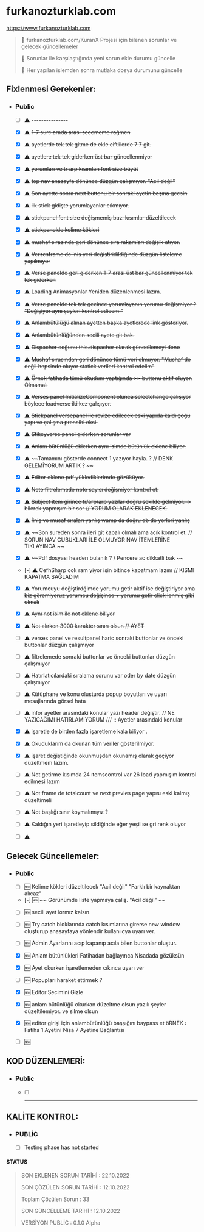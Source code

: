 ﻿# furkanozturklab.com

<https://www.furkanozturklab.com>

> 📝 furkanozturklab.com/KuranX Projesi için bilenen sorunlar ve gelecek güncellemeler
>
> 📝 Sorunlar ile karşılaştığında yeni sorun ekle durumu güncelle
> 
> 📝 Her yapılan işlemden sonra mutlaka dosya durumunu güncelle
>


## Fixlenmesi Gerekenler:


* ### Public 

	* [ ] ⚠️ ---------------

	* [x] ⚠️ ~~1-7 sure arada arası secememe rağmen~~
	* [x] ⚠️ ~~ayetlerde tek tek gitme de ekle ciftlilerde 7 7 git.~~
	* [x] ⚠️ ~~ayetlere tek tek giderken üst bar güncellenmiyor~~
	* [x] ⚠️ ~~yorumları ve tr arp kısımları font size büyüt~~
	* [x] ⚠️ ~~top nav anasayfa dönünce düzgün çalışmıyor. "Acil değil"~~
	* [x] ⚠️ ~~Son ayette sonra next buttonu bir sonraki ayetin başına gecsin~~
	* [x] ⚠️ ~~ilk stick gidişte yorumlayanlar cıkmıyor.~~
	* [x] ⚠️ ~~stickpanel font size değişmemiş bazı kısımlar düzeltilecek~~
	* [x] ⚠️ ~~stickpanelde kelime kökleri~~
	* [x] ⚠️ ~~mushaf sırasında geri dönünce sıra rakamları değişik atıyor.~~
	* [x] ⚠️ ~~Versesframe de iniş yeri değiştiridildiğinde düzgün listeleme yapılmıyor~~
	* [x] ⚠️ ~~Verse panelde geri giderken 1-7 arası üst bar güncellenmiyor tek tek giderken~~
	* [x] ⚠️ ~~Loading Animasyonlar Yeniden düzenlenmesi lazım.~~
	* [x] ⚠️ ~~Verse panelde tek tek gecince yorumlayanın yorumu değişmiyor ? "Değişiyor aynı şeyleri kontrol edicem "~~
    * [x] ⚠️ ~~Anlambütülüğü alınan ayetten başka ayetlerede link gösteriyor.~~
    * [x] ⚠️ ~~Anlambütünlüğünden secili ayete git bak.~~
    * [x] ⚠️ ~~Dispacher coğunu this.dispacher olarak güncellemeyi dene~~
    * [x] ⚠️ ~~Mushaf sırasından geri dönünce tümü veri olmuyor. "Mushaf de değil hepsinde oluyor statick verileri kontrol edelim"~~
    * [x] ⚠️ ~~Örnek fatihada tümü okudum yaptığında >> buttonu aktif oluyor. Olmamalı~~
    * [x] ⚠️ ~~Verses panel InitializeComponent olunca selectchange çalışıyor böylece loadverse iki kez çalışıyor.~~
	* [x] ⚠️ ~~Stickpanel versepanel ile revize edilecek eski yapıda kaldı çoğu yapı ve çalışma prensibi eksi.~~
    * [x] ⚠️ ~~Stikcyverse panel giderken sorunlar var~~
    * [x] ⚠️ ~~Anlam bütünlüğü eklerken aynı isimde bütünlük eklene biliyor.~~
    * [x] ⚠️ ~~Tamamını gösterde connect 1 yazıyor hayla. ?  // DENK GELEMİYORUM ARTIK ? ~~
    * [x] ⚠️ ~~Editor eklene pdf yüklediklerimde gözüküyor.~~
    * [x] ⚠️ ~~Note filtrelemede note sayısı değişmiyor kontrol et.~~
    * [x] ⚠️ ~~Subject item girince tr/arp/arp yazılar doğru sekilde gelmiyor. -> bilerek yapmışım bir sor // YORUM OLARAK EKLENECEK.~~
    * [x] ⚠️ ~~İiniş ve musaf sıraları yanlış wamp da doğru db de yerleri yanlış~~
    * [x] ⚠️ ~~Son sureden sonra ileri git kapalı olmalı ama acık kontrol et. // SORUN NAV CUBUKLARI İLE OLMUYOR NAV İTEMLERİNE TIKLAYINCA ~~
    * [x] ⚠️ ~~Pdf dosyası headerı bulanık ? / Pencere ac dikkatli bak ~~
    * [-] ⚠️ CefhSharp cok ram yiyor işin bitince kapatmam lazım // KISMI KAPATMA SAĞLADIM 
    * [x] ⚠️ ~~Yorumcuyu değiştirdğimde yorumu getir aktif ise değiştiriyor ama biz göremiyoruz yorumcu değişince + yorumu getir click lenmiş gibi olmalı~~
    * [x] ⚠️ ~~Aynı not isim ile not eklene biliyor~~
    * [x] ⚠️ ~~Not alırken 3000 karakter sınırı olsun // AYET~~
    * [ ] ⚠️ verses panel ve resultpanel haric sonraki buttonlar ve önceki buttonlar düzgün çalışmıyor 
    * [ ] ⚠️ filtrelemede  sonraki buttonlar ve önceki buttonlar düzgün çalışmıyor 
    * [ ] ⚠️ Hatırlatıcılardaki sıralama sorunu var oder by date düzgün çalışmıyor 
    * [ ] ⚠️ Kütüphane ve konu oluşturda popup boyutları ve uyarı mesajlarında görsel hata
    * [ ] ⚠️ infor ayetler arasındaki konular yazı header değiştir. // NE YAZICAĞIMI HATIRLAMIYORUM   /// :: Ayetler arasındaki konular
    * [x] ⚠️ işaretle de birden fazla işaretleme kala biliyor .
    * [x] ⚠️ Okuduklarım da okunan tüm veriler gösterilmiyor.
    * [x] ⚠️ işaret değiştiğinde okunmuşdan okunamış olarak geçiyor düzeltmem lazım.
    * [ ] ⚠️ Not getirme kısımda 24 ıtemscontrol var 26 load yapmışım kontrol edilmesi lazım
    * [ ] ⚠️ Not frame de totalcount ve next previes page yapısı eski kalmış düzeltimeli
    * [ ] ⚠️ Not başlığı sınır koymalımıyız ? 
    * [ ] ⚠️ Kaldığın yeri işaretleyip sildiğinde eğer yeşil se gri renk oluyor 
    * [ ] ⚠️ 



## Gelecek Güncellemeler:

* ### Public
	
	* [ ] 🆕 Kelime kökleri düzeltilecek "Acil değil" "Farklı bir kaynaktan alıcaz"
	* [-] 🆕 ~~ Görünümde liste yapmaya çalış.  "Acil değil" ~~
	* [ ] 🆕 secili ayet kırmız kalsın.
	* [ ] 🆕 Try catch bloklarında catch kısımlarına girerse new window oluşturup anasayfaya yönlendir kullanııcya uyarı ver.
	* [ ] 🆕 Admin Ayarlarını acıp kapanıp acıla bilen buttonlar oluştur.
	* [x] 🆕 Anlam bütünlükleri Fatihadan bağlayınca Nisadada gözüksün
	* [x] 🆕 Ayet okurken işaretlemeden cıkınca uyarı ver
	* [ ] 🆕 Popupları haraket ettirmek ?
	* [x] 🆕 Editor Secimini Gizle
	* [x] 🆕 anlam bütünlüğü okurkan düzeltme olsun yazılı şeyler düzeltilemiyor. ve silme olsun
	* [x] 🆕 editor girişi için anlambütünlüğü başşığını baypass et   öRNEK :  Fatiha 1 Ayetini Nisa 7 Ayetine Bağlantısı
	* [ ] 🆕


## KOD DÜZENLEMERİ:

* ### Public
	
	* [ ] -------------

## KALİTE KONTROL:


* ### PUBLİC
	
	* [ ] Testing phase has not started

#### STATUS 

> SON EKLENEN SORUN TARİHİ : 22.10.2022
>
> SON ÇÖZÜLEN SORUN TARİHİ : 12.10.2022
>
> Toplam Çözülen Sorun : 33
>
> SON GÜNCELLEME TARİHİ : 12.10.2022
>
> VERSİYON PUBLİC : 0.1.0  Alpha
>


